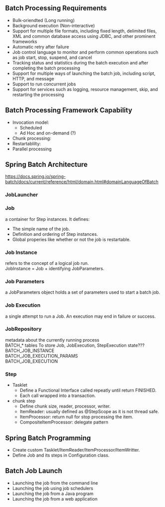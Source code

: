 ## Batch Processing Requirements
- Bulk-oriendted (Long running)
- Background execution (Non-interactive)
- Support for multiple file formats, including fixed length, delimited files, XML and common database access using JDBC, and other prominent frameworks
- Automatic retry after failure 
- Job control language to monitor and perform common operations such as job start, stop, suspend, and cancel
- Tracking status and statistics during the batch execution and after completing the batch processing
- Support for multiple ways of launching the batch job, including script, HTTP, and message
- Support to run concurrent jobs
- Support for services such as logging, resource management, skip, and restarting the processing

## Batch Processing Framework Capability
- Invocation model:
    - Scheduled
    - Ad Hoc and on-demand (?)
- Chunk processing: 
- Restartablilty:
- Parallel processing

## Spring Batch Architecture
https://docs.spring.io/spring-batch/docs/current/reference/html/domain.html#domainLanguageOfBatch  
### JobLauncher

### Job
a container for Step instances. It defines:  
- The simple name of the job.  
- Definition and ordering of Step instances.  
- Global properies like whether or not the job is restartable.  

### Job Instance
refers to the concept of a logical job run.  
JobInstance = Job + identifying JobParameters.

### Job Parameters
a JobParameters object holds a set of parameters used to start a batch job.

### Job Execution
a single attempt to run a Job. An execution may end in failure or success.

### JobRepository
metadata about the currently running process  
BATCH_* tables To store Job, JobExecution, StepExecution state???  
BATCH_JOB_INSTANCE  
BATCH_JOB_EXECUTION_PARAMS  
BATCH_JOB_EXECUTION  

### Step
- Tasklet  
  - Define a Functional Interface called repeatly until return FINISHED.  
  - Each call wrapped into a transaction.
- chunk step
  - Define chunk size, reader, processor, writer.
  - ItemReader: usually defined as @StepScope as it is not thread safe.
  - ItemProcessor: return null for stop processing the item.
  - CompositeItemProcessor: delegate pattern

## Spring Batch Programming
- Create custom Tasklet/ItemReader/ItemProcessor/ItemWritter.
- Define Job and its steps in Configuration class.

## Batch Job Launch
- Launching the job from the command line
- Launching the job using job schedulers
- Launching the job from a Java program
- Launching the job from a web application